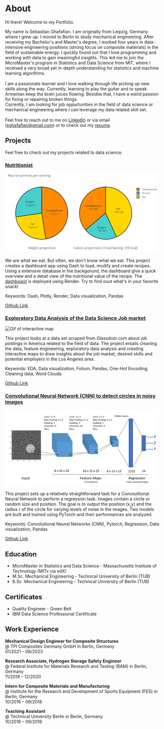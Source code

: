 # About

Hi there! Welcome to my Portfolio.

My name is Sebastian Ghafafian. I am originally from Leipzig, Germany where I grew up. I moved to Berlin to study mechanical engineering. After receiving my Bachelor's and Master's degree, I worked four years in data-intensive engineering positions (strong focus on composite materials) in the field of sustainable energy. I quickly found out that I love programming and working with data to gain meaningful insights. This led me to join the MicroMaster's program in Statistics and Data Science from MIT, where I received a very broad yet in-depth understanding for statistics and machine learning algorithms. \
\
I am a passionate learner and I love walking through life picking up new skills along the way. Currently, learning to play the guitar and to speak Armenian keep the brain juices flowing. Besides that, I have a weird passion for fixing or repairing broken things.
\
Currently, I am looking for job oppurtunities in the field of data science or mechanical engineering where I can leverage my data related skill set. \
\
Feel free to reach out to me on [LinkedIn](https://www.linkedin.com/in/sebastian-ghafafian) or via email (sghafafian@gmail.com) or to check out my [resume](https://github.com/SebastianGhafafian/Portfolio/blob/main/docs/assets/resume/CV_SebastianGhafafian.pdf). 



## Projects

Feel free to check out my projects related to data science. 

### [Nutritionist](https://github.com/SebastianGhafafian/Nutritionist)

<img src="./docs/assets/images/Pie.png" alt="Pie Chart" width="500"/>

We are what we eat. But often, we don't know what we eat. This project creates a dashboard app using Dash to load, modify and create recipes. Using a extensive database in the backgorund, the dashboard give a quick overview and a detail view of the nutritional value of the recipe. The [dashboard](https://nutritionist-yrrn.onrender.com/) is deployed using Render. Try to find ouut what's in your favorite snack!

Keywords: Dash, Plotly, Render, Data visualization, Pandas

[Github Link](https://github.com/SebastianGhafafian/Nutritionist)

### [Exploratory Data Analysis of the Data Science Job market](https://sebastianghafafian.github.io/Portfolio/EDA.html)

<img src="./docs/assets/images/map_interactive.gif" alt="Gif of interactive map" width="500"/>

This project looks at a data set scraped from Glassdoor.com about job postings in America related to the field of data. The project entails cleaning the data, feature engineering, exploratory data analysis and creating interactive maps to draw insights about the job market, desired skills and potential employers in the Los Angeles area.

Keywords: EDA, Data visualization, Folium, Pandas, One-Hot Encoding, Cleaning data, Word Clouds

[Github Link](https://github.com/SebastianGhafafian/EDA_Data_Science_Job_Market)


### [Convolutional Neural Network (CNN) to detect circles in noisy images](https://sebastianghafafian.github.io/Portfolio/Circle_CNN.html)

<img src="./Circle_CNN_files/CustomCNN3.png" alt="CustomCNN3" width="500"/>

This project sets up a relatively straightforward task for a Convoultional Neural Network to perform a regression task. Images contain a circle or random size and position. The goal is to output the position (x,y) and the radius r of the circle for varying levels of noise in the images. Two models are built and trained using PyTorch and their performances are analyzed.

Keywords: Convolutional Neural Networks (CNN), Pytorch, Regression, Data visualization, Pandas

[Github Link](https://github.com/SebastianGhafafian/Circle_CNN)
  
## Education

* MicroMaster in Statistics and Data Science - Massachusetts Institute of Technology (MITx via edX)
* M.Sc. Mechanical Engineering - Technical University of Berlin (TUB)
* B.Sc. Mechanical Engineering - Technical University of Berlin (TUB)

## Certificates

* Quality Engineer - Green Belt
* IBM Data Science Professional Certificate
  
## Work Experience

**Mechanical Design Engineer for Composite Structures** \
@ TPI Composites Germany GmbH in Berlin, Germany\
01/2021 – 08/2023 

**Research Associate, Hydrogen Storage Safety Engineer** \
@ Federal Institute for Materials Research and Testing (BAM) in Berlin, Germany\
11/2019 – 12/2020 

**Intern for Composite Materials and Manufacturing** \
@ Institute for the Research and Development of Sports Equipment (FES) in Berlin, Germany\
10/2016 – 09/2018

**Teaching Assistant** \
@ Technical University Berlin in Berlin, Germany\
10/2016 – 09/2018


